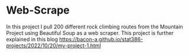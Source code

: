 # Web-Scrape
In this project I pull 200 different rock climbing routes from the Mountain Project using Beautiful Soup as a web scraper.
This project is further explained in this blog https://bacon-a.github.io/stat386-projects/2022/10/20/my-project-1.html
